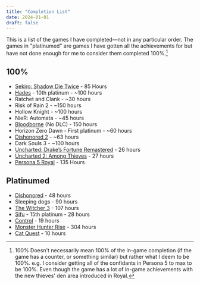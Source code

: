 ```yaml
---
title: "Completion List"
date: 2024-01-01
draft: false
---
```

This is a list of the games I have completed—not in any particular order. The games in "platinumed" are games I have gotten all the achievements for but have not done enough for me to consider them completed 100%.[^1]
## 100%
- [Sekiro: Shadow Die Twice](/posts/sekiro/) - 85 Hours
- [Hades](/posts/hades/) - 10th platinum - ~100 hours
- Ratchet and Clank - ~30 hours
- Risk of Rain 2 - ~150 hours
- Hollow Knight - ~100 hours
- NieR: Automata - ~45 hours
- [Bloodborne](/posts/bloodborne/) (No DLC) - 150 hours
- Horizon Zero Dawn - First platinum - ~60 hours
- [Dishonored 2](https://youtu.be/_3bs6to5pm4) - ~63 hours
- Dark Souls 3 - ~100 hours
- [Uncharted: Drake’s Fortune Remastered](/posts/uncharted-1/) - 26 hours
- [Uncharted 2: Among Thieves](/posts/uncharted-2/) - 27 hours
- [Persona 5 Royal](/posts/persona-5-royal/) - 135 Hours
## Platinumed
- [Dishonored](https://youtu.be/BwJBtOMsYyI) - 48 hours
- Sleeping dogs - 90 hours
- [The Witcher 3](https://youtu.be/fI7F0vM7USo) - 107 hours
- [Sifu](/posts/sifu/) -  15th platinum - 28 hours
- [Control](/posts/control/) - 19 hours
- [Monster Hunter Rise](https://youtu.be/mGco28OXnGE) - 304 hours
- [Cat Quest](/posts/cat-quest/) - 10 hours

[^1]: 100% Doesn't necessarily mean 100% of the in-game completion (if the game has a counter, or something similar) but rather what I deem to be 100%. e.g. I consider getting all of the confidants in Persona 5 to max to be 100%. Even though the game has a lot of in-game achievements with the new thieves' den area introduced in Royal.
